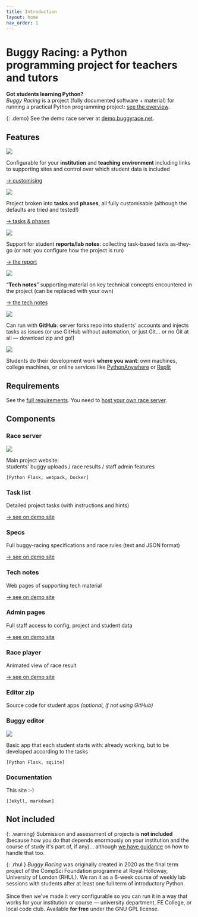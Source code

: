 ```yaml
---
title: Introduction
layout: home
nav_order: 1
---
```


# Buggy Racing: a Python programming project for teachers and tutors


**Got students learning Python?**  
_Buggy Racing_ is a project (fully documented software + material) for running
a practical Python programming project:
[see the overview](overview).


{: .demo}
See the demo race server at [demo.buggyrace.net]({{site.content.demo_url}}).

<div class="callout">
  <h2 id="features">Features</h2>
<div class="two-cols">
  <div class="item-card">
    <img class="decal" src="/docs/img/feature-institution.png" />
    <p>
      Configurable for your <strong>institution</strong>
      and <strong>teaching environment</strong>
      including links to supporting sites and control over
      which student data is included
    </p>
    <p class="item-footer">
      <a href="customising">&rarr;&nbsp;customising</a>
    </p>
  </div>
  <div class="item-card">
    <img class="decal" src="/docs/img/feature-tasks.png" />
    <p>
      Project broken into <strong>tasks</strong> and
      <strong>phases</strong>, all fully customisable
      (although the defaults are tried and tested!)
    </p>
    <p class="item-footer">
      <a href="teaching/tasks-and-phases.html">&rarr;&nbsp;tasks&nbsp;&amp;&nbsp;phases</a>
    </p>
  </div>
  <div class="item-card">
    <img class="decal" src="/docs/img/feature-notes.png" />
    <p>
      Support for student <strong>reports/lab notes</strong>: collecting
      task-based texts as-they-go (or not: you configure how the project is run)
    </p>
    <p class="item-footer">
      <a href="teaching/the-report.html">&rarr;&nbsp;the&nbsp;report</a>
    </p>
  </div>
  <div class="item-card">
    <img class="decal" src="/docs/img/feature-tech-note.png" />
    <p>
      “<strong>Tech notes</strong>” supporting material on key technical
      concepts encountered in the project (can be replaced with your own)
    </p>
    <p class="item-footer">
      <a href="static-content/tech-notes">&rarr;&nbsp;the&nbsp;tech&nbsp;notes</a>
    </p>
  </div>
  <div class="item-card">
    <img class="decal" src="/docs/img/feature-github.png" />
    <p>
      Can run with <strong>GitHub</strong>:
      server forks repo into students' accounts and injects tasks as
      issues (or use GitHub without automation, or just Git... or no
      Git at all — download zip and go!)
    </p>
  </div>
  <div class="item-card">
    <img class="decal" src="/docs/img/feature-work.png" />
    <p>
      Students do their development work <strong>where you want</strong>:
      own machines, college machines, or online
services like <a href="https://www.pythonanywhere.com">PythonAnywhere</a> or
<a href="https://repl.it">Replit</a>
    </p>
  </div>
</div>
</div>

## Requirements

See the [full requirements](overview/requirements). You need to
[host your own race server](hosting).

## Components

<div class="two-cols" style="align-items:flex-start">
  <div class="item-card component-server">
    <h3>Race server</h3>
    <p class="item-img">
      <img src="/docs/img/screenshots/thumb-server.png">
    </p>
    <p>
      Main project website:<br>
      students' buggy uploads
      / race results
      / staff admin features
    </p>
    <p class="item-footer">
      <code>[Python Flask, webpack, Docker]</code>
    </p>
    <div class="item-card">
      <h3>Task list</h3>
      <p>
        Detailed project tasks
        (with instructions and hints)
      </p>
      <p class="item-footer">
        <a href="{{site.content.demo_url}}/project/tasks">&rarr;&nbsp;see&nbsp;on&nbsp;demo&nbsp;site</a>
      </p>
    </div>
    <div class="item-card">
      <h3>Specs</h3>
      <p>
        Full buggy-racing specifications and
        race rules (text and JSON format)
      </p>
      <p class="item-footer">
        <a href="{{site.content.demo_url}}/specs">&rarr;&nbsp;see&nbsp;on&nbsp;demo&nbsp;site</a>
      </p>
    </div>
    <div class="item-card">
      <h3>Tech notes</h3>
      <p>
        Web pages of supporting tech material
      </p>
      <p class="item-footer">
        <a href="{{site.content.demo_url}}/tech-notes">&rarr;&nbsp;see&nbsp;on&nbsp;demo&nbsp;site</a>
      </p>
    </div>
    <div class="item-card">
      <h3>Admin pages</h3>
      <p>
        Full staff access to config, project
        and student data
      </p>
      <p class="item-footer">
        <a href="{{site.content.demo_url}}/admin">&rarr;&nbsp;see&nbsp;on&nbsp;demo&nbsp;site</a>
      </p>
    </div>
    <div class="item-card">
      <h3>Race player</h3>
      <p>
        Animated view of race result
      </p>
      <p class="item-footer">
        <a href="{{site.content.demo_url}}/races/1/replay#replay">&rarr;&nbsp;see&nbsp;on&nbsp;demo&nbsp;site</a>
      </p>
    </div>
    <div class="item-card">
      <h3>Editor zip</h3>
      <p>
        Source code for student apps
        <em>(optional, if not using GitHub)</em>
      </p>
    </div>
  </div>
<div class="flex-holder">
  <div class="item-card component-editor">
    <h3>Buggy editor</h3>
    <p class="item-img">
      <img src="/docs/img/screenshots/thumb-editor.png">
    </p>
    <p>
      Basic app that each student starts with:
      already working, but to be developed
      according to the tasks
    </p>
    <p class="item-footer">
      <code>[Python Flask, sqLite]</code>
    </p>
  </div>
  <div class="item-card component-docs">
    <h3>Documentation</h3>
    <p>
      This site :-)
    </p>
    <p class="item-footer">
      <code>[Jekyll, markdown]</code>
    </p>
  </div>
</div>
</div>

## Not included

{: .warning}
Submission and assessment of projects is **not included** (because how you do
that depends enormously on your institution and the course of study it's part
of, if any)... although [we have guidance](teaching) on how to handle that too.


{: .rhul  }
_Buggy Racing_ was originally created in 2020 as the final term project of the
CompSci Foundation programme at Royal Holloway, University of London (RHUL). We
ran it as a 6-week course of weekly lab sessions with students after at least
one full term of introductory Python.  
<br>
Since then we've made it very configurable so you can run it in a way that works
for your institution or course — university department, FE College, or local
code club. Available **for free** under the GNU GPL license.

